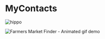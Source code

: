 # MyContacts

![hippo](https://im2.ezgif.com/tmp/ezgif-2-1c2f96ed99.gif)

![Farmers Market Finder - Animated gif demo](demo/demo.gif)
